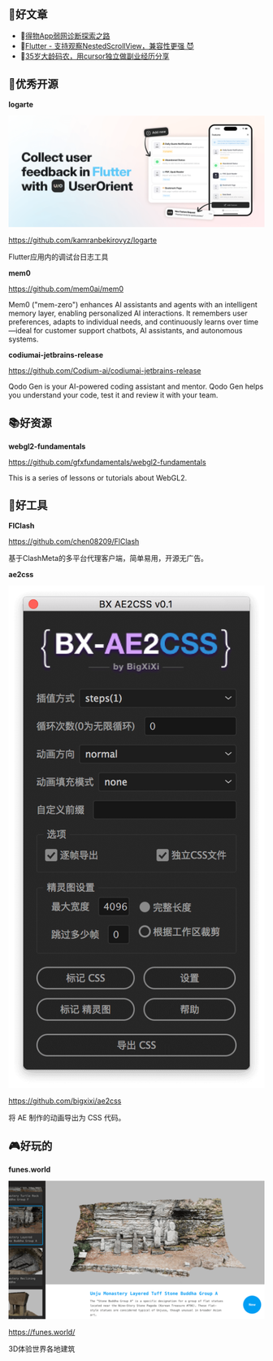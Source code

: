 
## 📖好文章 
* 📄[得物App弱网诊断探索之路](https://juejin.cn/post/7395080141129842697)
* 📄[Flutter - 支持观察NestedScrollView，兼容性更强 😈](https://juejin.cn/post/7388444606456840211)
* 📄[35岁大龄码农，用cursor独立做副业经历分享](https://juejin.cn/post/7491926630035390514)

## 🎈优秀开源

**logarte**

![20250527215827.png](imgs/20250527215827.png)

https://github.com/kamranbekirovyz/logarte

Flutter应用内的调试台日志工具

**mem0**

https://github.com/mem0ai/mem0

Mem0 ("mem-zero") enhances AI assistants and agents with an intelligent memory layer, enabling personalized AI interactions. It remembers user preferences, adapts to individual needs, and continuously learns over time—ideal for customer support chatbots, AI assistants, and autonomous systems.


**codiumai-jetbrains-release**

https://github.com/Codium-ai/codiumai-jetbrains-release

Qodo Gen is your AI-powered coding assistant and mentor. Qodo Gen helps you understand your code, test it and review it with your team.


## 📚好资源

**webgl2-fundamentals**

https://github.com/gfxfundamentals/webgl2-fundamentals

This is a series of lessons or tutorials about WebGL2.


## 🔨好工具

**FlClash**

https://github.com/chen08209/FlClash

基于ClashMeta的多平台代理客户端，简单易用，开源无广告。


**ae2css**

![20250527220643.png](imgs/20250527220643.png)

https://github.com/bigxixi/ae2css

将 AE 制作的动画导出为 CSS 代码。


## 🎮好玩的

**funes.world**

![20250527215745.png](imgs/20250527215745.png)


https://funes.world/


3D体验世界各地建筑

